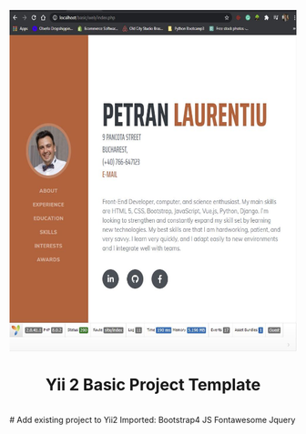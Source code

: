 

<p align="center">
    <a href="https://github.com/yiisoft" target="_blank">
        <img src="./web/img/Preview.JPG" height="600px">
    </a>
    <h1 align="center">Yii 2 Basic Project Template</h1>
    <br>
    # Add existing project to Yii2
Imported:
Bootstrap4
JS
Fontawesome
Jquery
</p>


